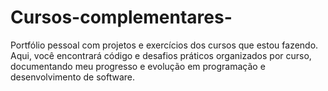 # Cursos-complementares-
Portfólio pessoal com projetos e exercícios dos cursos que estou fazendo. Aqui, você encontrará código e desafios práticos organizados por curso, documentando meu progresso e evolução em programação e desenvolvimento de software.
